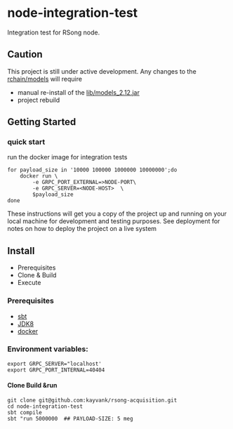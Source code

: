 node-integration-test
===
Integration test for RSong node.

## Caution
This project is still under active development.  Any changes to the [rchain/models](https://github.com/rchain/rchain/tree/dev/models) will require
- manual re-install of the [lib/models_2.12.jar](./lib/models_2.12.jar)
- project rebuild

## Getting Started

### quick start
run the docker image for integration tests
```aidl
for payload_size in '10000 100000 1000000 10000000';do 
    docker run \
        -e GRPC_PORT_EXTERNAL=>NODE-PORT\
        -e GRPC_SERVER=<NODE-HOST>  \
        $payload_size
done
```

These instructions will get you a copy of the project up and running on your local machine for development and testing purposes. See deployment for notes on how to deploy the project on a live system

## Install

- Prerequisites
- Clone & Build
- Execute 

### Prerequisites

- [sbt](https://www.scala-sbt.org/)
- [JDK8](http://www.oracle.com/technetwork/pt/java/javase/downloads/jdk8-downloads-2133151.html?printOnly=1)
- [docker](https://www.docker.com/) 


### Environment variables:
```aidl
export GRPC_SERVER="localhost'
export GRPC_PORT_INTERNAL=40404
```

#### Clone Build &run

```
git clone git@github.com:kayvank/rsong-acquisition.git
cd node-integration-test
sbt compile 
sbt "run 5000000  ## PAYLOAD-SIZE: 5 meg
```

